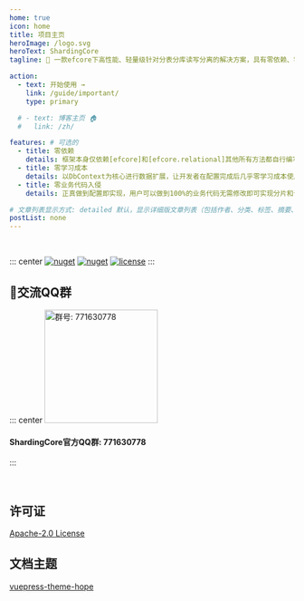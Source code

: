 ```yaml
---
home: true
icon: home
title: 项目主页
heroImage: /logo.svg
heroText: ShardingCore
tagline: 🚀 一款efcore下高性能、轻量级针对分表分库读写分离的解决方案，具有零依赖、零学习成本、零业务代码入侵.

action:
  - text: 开始使用 →
    link: /guide/important/
    type: primary

  # - text: 博客主页 🏠
  #   link: /zh/

features: # 可选的
  - title: 零依赖
    details: 框架本身仅依赖[efcore]和[efcore.relational]其他所有方法都自行编写完全可控100%开源
  - title: 零学习成本
    details: 以DbContext为核心进行数据扩展，让开发者在配置完成后几乎零学习成本使用，完美的happy coding
  - title: 零业务代码入侵
    details: 正真做到配置即实现，用户可以做到100%的业务代码无需修改即可实现分片和读写功能

# 文章列表显示方式: detailed 默认，显示详细版文章列表（包括作者、分类、标签、摘要、分页等）| simple => 显示简约版文章列表（仅标题和日期）| none 不显示文章列表
postList: none
---
```



<br/>
<p align="center">

::: center
  <a href="https://www.nuget.org/packages/ShardingCore" target="_blank"><img src="https://img.shields.io/nuget/v/ShardingCore.svg?style=flat-square" alt="nuget" class="no-zoom"></a>
  <a href="https://www.nuget.org/stats/packages/ShardingCore?groupby=Version" target="_blank"><img src="https://img.shields.io/nuget/dt/ShardingCore.svg?style=flat-square" alt="nuget" class="no-zoom"></a>
  <a href="https://github.com/xuejmnet/sharding-core/blob/main/LICENSE" target="_blank"><img src="https://img.shields.io/badge/license-Apache 2-blue" alt="license" class="no-zoom"></a>
:::
</p>


## 🔔交流QQ群
::: center
<img src="/sharding-core-doc/join-qq-group.jpg" alt="群号: 771630778" class="no-zoom" style="width:200px;">

#### ShardingCore官方QQ群: 771630778
:::


<br/>

## 许可证
[Apache-2.0 License](https://github.com/xuejmnet/sharding-core/blob/main/LICENSE)


## 文档主题
[vuepress-theme-hope](https://vuepress-theme-hope.github.io/)
